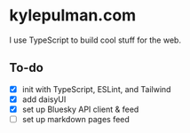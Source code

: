 # kylepulman.com

I use TypeScript to build cool stuff for the web.

## To-do

- [x] init with TypeScript, ESLint, and Tailwind
- [x] add daisyUI
- [x] set up Bluesky API client & feed
- [ ] set up markdown pages feed